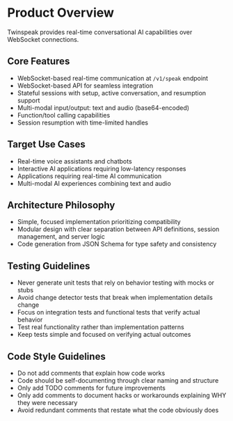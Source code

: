 # Product Overview

Twinspeak provides real-time conversational AI capabilities over WebSocket connections.

## Core Features

- WebSocket-based real-time communication at `/v1/speak` endpoint
- WebSocket-based API for seamless integration
- Stateful sessions with setup, active conversation, and resumption support
- Multi-modal input/output: text and audio (base64-encoded)
- Function/tool calling capabilities
- Session resumption with time-limited handles

## Target Use Cases

- Real-time voice assistants and chatbots
- Interactive AI applications requiring low-latency responses
- Applications requiring real-time AI communication
- Multi-modal AI experiences combining text and audio

## Architecture Philosophy

- Simple, focused implementation prioritizing compatibility
- Modular design with clear separation between API definitions, session management, and server logic
- Code generation from JSON Schema for type safety and consistency

## Testing Guidelines

- Never generate unit tests that rely on behavior testing with mocks or stubs
- Avoid change detector tests that break when implementation details change
- Focus on integration tests and functional tests that verify actual behavior
- Test real functionality rather than implementation patterns
- Keep tests simple and focused on verifying actual outcomes

## Code Style Guidelines

- Do not add comments that explain how code works
- Code should be self-documenting through clear naming and structure
- Only add TODO comments for future improvements
- Only add comments to document hacks or workarounds explaining WHY they were necessary
- Avoid redundant comments that restate what the code obviously does